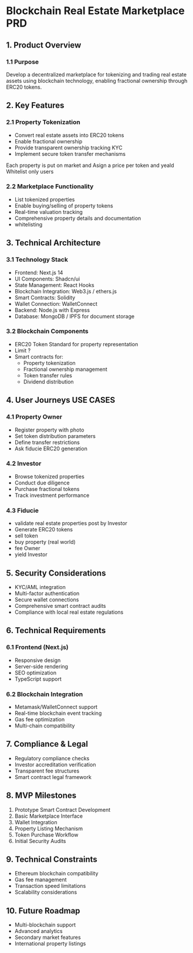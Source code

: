 
# Blockchain Real Estate Marketplace PRD

## 1. Product Overview
### 1.1 Purpose
Develop a decentralized marketplace for tokenizing and trading real estate assets using blockchain technology, enabling fractional ownership through ERC20 tokens.

## 2. Key Features
### 2.1 Property Tokenization
- Convert real estate assets into ERC20 tokens
- Enable fractional ownership
- Provide transparent ownership tracking KYC
- Implement secure token transfer mechanisms

Each property is put on market and Asign a price per token and yeald
Whitelist only users

### 2.2 Marketplace Functionality
- List tokenized properties
- Enable buying/selling of property tokens
- Real-time valuation tracking
- Comprehensive property details and documentation
- whitelisting

## 3. Technical Architecture
### 3.1 Technology Stack
- Frontend: Next.js 14
- UI Components: Shadcn/ui
- State Management: React Hooks
- Blockchain Integration: Web3.js / ethers.js
- Smart Contracts: Solidity
- Wallet Connection: WalletConnect
- Backend: Node.js with Express
- Database: MongoDB / IPFS for document storage

### 3.2 Blockchain Components
- ERC20 Token Standard for property representation
- Limit ?
- Smart contracts for:
  - Property tokenization
  - Fractional ownership management
  - Token transfer rules
  - Dividend distribution

## 4. User Journeys USE CASES
### 4.1 Property Owner
- Register property with photo
- Set token distribution parameters
- Define transfer restrictions
- Ask fiducie ERC20 generation

### 4.2 Investor
- Browse tokenized properties
- Conduct due diligence
- Purchase fractional tokens
- Track investment performance

### 4.3 Fiducie
- validate real estate properties post by Investor
- Generate ERC20 tokens
- sell token
- buy property (real world)
- fee Owner
- yield Investor

## 5. Security Considerations
- KYC/AML integration
- Multi-factor authentication
- Secure wallet connections
- Comprehensive smart contract audits
- Compliance with local real estate regulations

## 6. Technical Requirements
### 6.1 Frontend (Next.js)
- Responsive design
- Server-side rendering
- SEO optimization
- TypeScript support

### 6.2 Blockchain Integration
- Metamask/WalletConnect support
- Real-time blockchain event tracking
- Gas fee optimization
- Multi-chain compatibility

## 7. Compliance & Legal
- Regulatory compliance checks
- Investor accreditation verification
- Transparent fee structures
- Smart contract legal framework

## 8. MVP Milestones
1. Prototype Smart Contract Development
2. Basic Marketplace Interface
3. Wallet Integration
4. Property Listing Mechanism
5. Token Purchase Workflow
6. Initial Security Audits

## 9. Technical Constraints
- Ethereum blockchain compatibility
- Gas fee management
- Transaction speed limitations
- Scalability considerations

## 10. Future Roadmap
- Multi-blockchain support
- Advanced analytics
- Secondary market features
- International property listings
